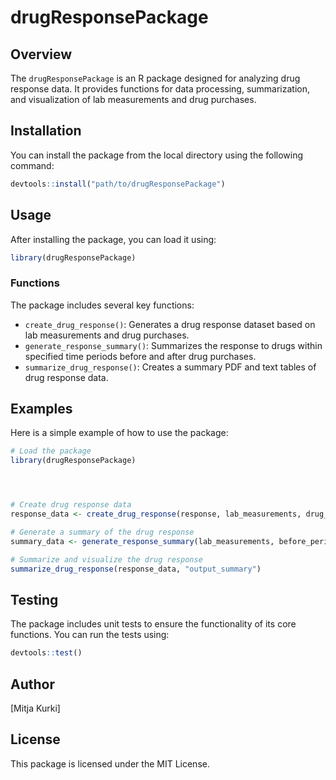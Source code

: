 # drugResponsePackage

## Overview

The `drugResponsePackage` is an R package designed for analyzing drug response data. It provides functions for data processing, summarization, and visualization of lab measurements and drug purchases.

## Installation

You can install the package from the local directory using the following command:

```R
devtools::install("path/to/drugResponsePackage")
```

## Usage

After installing the package, you can load it using:

```R
library(drugResponsePackage)
```

### Functions

The package includes several key functions:

- `create_drug_response()`: Generates a drug response dataset based on lab measurements and drug purchases.
- `generate_response_summary()`: Summarizes the response to drugs within specified time periods before and after drug purchases.
- `summarize_drug_response()`: Creates a summary PDF and text tables of drug response data.

## Examples

Here is a simple example of how to use the package:

```R
# Load the package
library(drugResponsePackage)




# Create drug response data
response_data <- create_drug_response(response, lab_measurements, drug_purchases, before_period, after_period)

# Generate a summary of the drug response
summary_data <- generate_response_summary(lab_measurements, before_period, after_period)

# Summarize and visualize the drug response
summarize_drug_response(response_data, "output_summary")
```

## Testing

The package includes unit tests to ensure the functionality of its core functions. You can run the tests using:

```R
devtools::test()
```

## Author

[Mitja Kurki]

## License

This package is licensed under the MIT License.